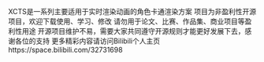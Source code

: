 XCTS是一系列主要适用于实时渲染动画的角色卡通渲染方案
项目为非盈利性开源项目，欢迎下载使用、学习、修改
请勿用于论文、比赛、作品集、商业项目等盈利性用途
开源项目维护不易，需要大家共同遵守开源规则才能更好发展下去，感谢各位的支持
更多精彩内容请访问Bilibili个人主页https://space.bilibili.com/32731698
